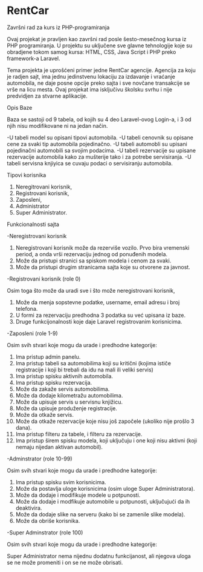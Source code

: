 # RentCar
 Završni rad za kurs iz PHP-programiranja

 Ovaj projekat je pravljen kao završni rad posle šesto-mesečnog kursa iz PHP programiranja. U projektu su uključene sve glavne tehnologije koje su obradjene tokom samog kursa: HTML, CSS, Java Script i PHP preko framework-a Laravel. 

 Tema projekta je uprošćeni primer jedne RentCar agencije. Agencija za koju je radjen sajt, ima jednu jedinstvenu lokaciju za izdavanje i vraćanje automobila, ne daje posne opcije preko sajta i sve novčane transakcije se vrše na licu mesta. Ovaj projekat ima isključivu školsku svrhu i nije predvidjen za stvarne aplikacije. 

Opis Baze

Baza se sastoji od 9 tabela, od kojih su 4 deo Laravel-ovog Login-a, i 3 od njih nisu modifikovane ni na jedan način.

-U tabeli model su opisani tipovi automobila.
-U tabeli cenovnik su opisane cene za svaki tip automobila pojedinačno.
-U tabeli automobli su upisani pojedinačni automobili sa svojim podacima.
-U tabeli rezervacije su upisane rezervacije automobila kako za mušterije tako i za potrebe servisiranja.
-U tabeli servisna knjiyica se cuvaju podaci o servisiranju automobila. 

Tipovi korisnika

1. Neregitrovani korisnik,
2. Registrovani korisnik,
3. Zaposleni,
4. Administrator
5. Super Administrator. 

Funkcionalnosti sajta

-Neregistrovani korisnik

1. Neregistrovani korisnik može da rezerviše vozilo. Prvo bira vremenski period, a onda vrši rezervaciju jednog od ponuđenih modela.
2. Može da pristupi stranici sa spiskom modela i cenom za svaki. 
3. Može da pristupi drugim stranicama sajta koje su otvorene za javnost.

-Registrovani korisnik (role 0)

Osim toga što može da uradi sve i što može neregistrovani korisnik,

1. Može da menja sopstevne podatke, username, email adresu i broj telefona. 
2. U formi za rezervaciju predhodna 3 podatka su već upisana iz baze. 
3. Druge funkcijonalnosti koje daje Laravel registrovanim korisnicima. 

-Zaposleni (role 1-9)

Osim svih stvari koje mogu da urade i predhodne kategorije:

1. Ima pristup admin panelu.
2. Ima pristup tabeli sa automobilima koji su kritični (kojima ističe registracije i koji bi trebali da idu na mali ili veliki servis)
3. Ima pristup spisku aktivnih automobila.
4. Ima pristup spisku rezervacija. 
5. Može da zakaže servis automobilima.
6. Može da dodaje kilometražu automobilima. 
7. Može da upisuje servis u servisnu knjižicu.
8. Može da upisuje produženje registracije. 
9. Može da otkaže servis.
10. Može da otkaže rezervacije koje nisu još započele (ukoliko nije prošlo 3 dana).
11. Ima pristup filteru za tabele, i filteru za rezervacije. 
12. Ima pristup širem spisku modela, koji uključuju i one koji nisu aktivni (koji nemaju nijedan aktivan automobil).

-Adminstrator (role 10-99)

Osim svih stvari koje mogu da urade i predhodne kategorije:

1. Ima pristup spisku svim korisnicima.
2. Može da postavlja uloge korisnicima (osim uloge Super Administratora). 
3. Može da dodaje i modifikuje modele u potpunosti.
4. Može da dodaje i modfikuje automobile u potpunosti, uključujući da ih deaktivira.
5. Može da dodaje slike na serveru (kako bi se zamenile slike modela). 
6. Može da obriše korisnika.

-Super Adminstrator (role 100)

Osim svih stvari koje mogu da urade i predhodne kategorije:

Super Administrator nema nijednu dodatnu funkcijanost, ali njegova uloga se ne može promeniti i on se ne može obrisati. 